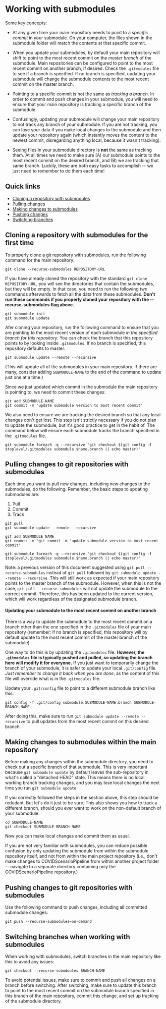 # Working with submodules

Some key concepts:

* At any given time your main repository needs to point to a *specific commit* in your submodule. On your computer, the files shown in the submodule folder will match the contents at that specific commit.

* When you update your submodules, by default your main repository will shift to point to the most recent commit on the *master branch* of the submodule. Main repositories can be configured to point to the most recent commit on another branch, if desired. Check the `.gitmodules` file to see if a branch is specified. If no branch is specified, updating your submodule will change the submodule contents to the most recent commit on the master branch.

* Pointing to a specific commit is not the same as *tracking a branch*. In order to commit and push changes in your submodule, you will need to ensure that your main repository is tracking a specific branch of the submodule.

* Confusingly, updating your submodule will change your main repository to not track any branch of your submodule. If you are not tracking, you can lose your data if you make local changes to the submodule and then update your repository again (which instantly moves the content to the newest commit, disregarding anything local, because it wasn't tracking).

* Seeing files in your submodule directory is **not** the same as tracking them. At all times we need to make sure (A) our submodule points to the most recent commit on the desired branch, and (B) we are tracking that same branch. Luckily, these are both easy tasks to accomplish -- we just need to remember to do them each time!


## Quick links

* [Cloning a repository with submodules](#cloning-the-repository-for-the-first-time)
* [Pulling changes](#pulling-changes-to-git-repositories-with-submodules)
* [Making changes to submodules](#making-changes-to-submodules-within-the-main-repository)
* [Pushing changes](#pushing-changes-to-git-repositories-with-submodules)
* [Switching branches](#switching-branches-when-working-with-submodules)

## Cloning a repository with submodules for the first time

To properly clone a git repository with submodules, run the following command for the main repository:

```
git clone --recurse-submodules REPOSITORY-URL
```

If you have already cloned the repository with the standard `git clone REPOSITORY-URL`, you will see the directories that contain the submodules, but they will be empty. In that case, you need to run the following two commands afterwards to fetch all the data from these submodules. **Don't run these commands if you properly cloned your repository with the --recurse-submodules flag above.**

```
git submodule init
git submodule update
```

Afer cloning your repository, run the following command to ensure that you are pointing to the most recent version of each submodule *in the specified branch for this repository*. You can check the branch that this repository points to by looking inside `.gitmodules`. If no branch is specified, this repository defaults to master.

```
git submodule update --remote --recursive
```

(This will update all of the submodules in your main repository. If there are many, consider adding `SUBMODULE-NAME` to the end of the command to update just one at a time.)

Since we just updated which commit in the submodule the main repository is pointing to, we need to commit these changes:

```
git add SUBMODULE-NAME
git commit -m 'update submodule version to most recent commit'
```

We also need to ensure we are tracking the desired branch so that any local changes don't get lost. This step isn't strictly necessary if you do not plan to update the submodule, but it's good practice to get in the habit of. The command below will ensure each submodule tracks the branch specified in the `.gitmodules` file.

```
git submodule foreach -q --recursive 'git checkout $(git config -f $toplevel/.gitmodules submodule.$name.branch || echo master)'
```

## Pulling changes to git repositories with submodules

Each time you want to pull new changes, including new changes to the submodules, do the following. Remember, the basic steps to updating submodules are:

1. Pull
2. Commit
3. Track

```
git pull
git submodule update --remote --recursive

git add SUBMODULE NAME
git commit -m 'git commit -m 'update submodule version to most recent commit'

git submodule foreach -q --recursive 'git checkout $(git config -f $toplevel/.gitmodules submodule.$name.branch || echo master)'
```

Note: a previous version of this document suggested using `git pull --recurse-submodules` instead of `git pull` followed by `git submodule update --remote --recursive`. This will still work as expected if your main repository points to the master branch of the submodule. However, when this is not the case, `git pull --recurse-submodules` will not update the submodule to the correct commit. Therefore, this has been updated to the current version, which will work regardless of the designated submodule branch.

#### Updating your submodule to the most recent commit on another branch

There is a way to update the submodule to the most recent commit on a branch other than the one specified in the `.gitmodules` file of your main repository (remember: if no branch is specified, this repository will by default update to the most recent commit of the master branch of the submodule).

One way to do this is by updating the `.gitmodules` file. **However, the `.gitmodules` file is typically pushed and pulled, so updating the branch here will modify it for everyone.** If you just want to temporarily change the branch of your submodule, it is safer to update your local `.git/config` file. *Just remember to change it back when you are done*, as the content of this file will override what is in the `.gitmodules` file.

Update your `.git/config` file to point to a different submodule branch like this:

```
git config -f .git/config submodule.SUBMODULE-NAME.branch SUBMODULE-BRANCH-NAME
```

After doing this, make sure to run `git submodule update --remote --recursive` to pull updates from the most recent commit on this desired branch.

## Making changes to submodules within the main repository

Before making any changes within the submodule directory, you need to check out a specific branch of that submodule. This is very important because `git submodule update` by default leaves the sub-repository in what's called a "detached HEAD" state. This means there is no local working branch tracking changes, and you may lose local changes the next time you run `git submodule update`.

If you correctly followed the steps in the section above, this step should be redudant. But let's do it just to be sure. This also shows you how to track a different branch, should you ever want to work on the non-default branch of your submodule.

```
cd SUBMODULE-NAME
git checkout SUBMODULE-BRANCH-NAME
```

Now you can make local changes and commit them as usual.

If you are not very familiar with submodules, you can reduce possible confusion by only updating the submodule from within the submodule repository itself, and not from within the main project repository (i.e., don't make changes to COVIDScenarioPipeline from within another project folder -- navigate to a separate directory containing only the COVIDScenarioPipeline repository.)

## Pushing changes to git repositories with submodules

Use the following command to push changes, including all committed submodule changes:

```
git push --recurse-submodules=on-demand
```

## Switching branches when working with submodules

When working with submodules, switch branches in the main repository like this to avoid any issues:

```
git checkout --recurse-submdoules BRANCH-NAME
```

To avoid potential issues, make sure to commit and push all changes on a branch before switching. After switching, make sure to update this branch to point to the most recent commit on the submodule branch specified in this branch of the main repository, commit this change, and set up tracking of the submodule directory.